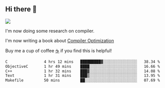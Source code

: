 


<!--
**liusy58/liusy58** is a ✨ _special_ ✨ repository because its `README.md` (this file) appears on your GitHub profile.

Here are some ideas to get you started:

- 🔭 I’m currently working on ...
- 🌱 I’m currently learning ...
- 👯 I’m looking to collaborate on ...
- 🤔 I’m looking for help with ...
- 💬 Ask me about ...
- 📫 How to reach me: ...
- 😄 Pronouns: ...
- ⚡ Fun fact: ...
-->
<!--
![](https://komarev.com/ghpvc/?username=liusy58&color=brightgreen&label=PROFILE+VIEWS)




- 🔭 I’m currently working on my .
- 📫 How to reach me:plz contact me by [email](liusy58@,ail2.sysu.edu.cn) or WeChat(LIUSIYU_58)
- 🏫 I'm an undergraduate in Sun-Yat-sen University majoring in the computer science. Expected to graduate in Spring 2021.
- 👯 I'm now interested in System such as OS, Compiler and Database. 
- 🤔 I’m looking for help with Database System.
-->

## Hi there 👋
![](https://komarev.com/ghpvc/?username=liusy58&color=brightgreen&label=PROFILE+VIEWS)



I'm now doing some research on compiler.

I'm now writing a book about [Compiler Optimization](https://github.com/liusy58/CompilerNotes) 

Buy me a cup of coffee [☕️](https://user-images.githubusercontent.com/45984215/202376581-4837a283-4812-4063-82bc-cc9c3101d3a5.jpg) if you find this is helpful!


 <!--START_SECTION:waka-->

```txt
C                4 hrs 12 mins   █████████▓░░░░░░░░░░░░░░░   38.34 %
ObjectiveC       1 hr 49 mins    ████░░░░░░░░░░░░░░░░░░░░░   16.66 %
C++              1 hr 32 mins    ███▓░░░░░░░░░░░░░░░░░░░░░   14.08 %
Text             1 hr 31 mins    ███▒░░░░░░░░░░░░░░░░░░░░░   13.95 %
Makefile         50 mins         ██░░░░░░░░░░░░░░░░░░░░░░░   07.69 %
```

<!--END_SECTION:waka-->
